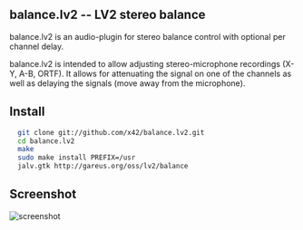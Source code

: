 balance.lv2 -- LV2 stereo balance
---------------------------------

balance.lv2 is an audio-plugin for stereo balance control with
optional per channel delay.

balance.lv2 is intended to allow adjusting stereo-microphone
recordings (X-Y, A-B, ORTF). It allows for attenuating the signal on one of
the channels as well as delaying the signals (move away from the microphone).


Install
-------

```bash
  git clone git://github.com/x42/balance.lv2.git
  cd balance.lv2
  make
  sudo make install PREFIX=/usr
  jalv.gtk http://gareus.org/oss/lv2/balance
```

Screenshot
----------

![screenshot](https://raw.github.com/x42/balance.lv2/master/doc/balance_lv2.png "Example running in Ardour")
